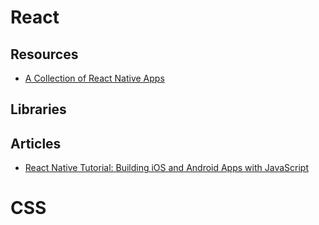 # React # 

## Resources ##
 - [A Collection of React Native Apps](https://github.com/ReactNativeNews/React-Native-Apps)
 
## Libraries ##
 
## Articles ##
 - [React Native Tutorial: Building iOS and Android Apps with JavaScript](https://www.raywenderlich.com/165140/react-native-tutorial-building-ios-android-apps-javascript)

# CSS # 

